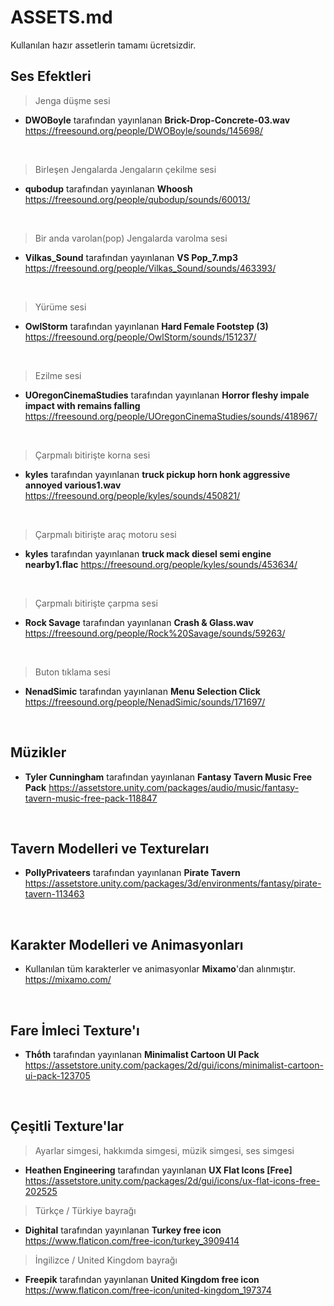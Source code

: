# ASSETS.md

Kullanılan hazır assetlerin tamamı ücretsizdir.

## Ses Efektleri

> Jenga düşme sesi

* **DWOBoyle** tarafından yayınlanan **Brick-Drop-Concrete-03.wav**
https://freesound.org/people/DWOBoyle/sounds/145698/
<br>

> Birleşen Jengalarda Jengaların çekilme sesi

* **qubodup** tarafından yayınlanan **Whoosh**
https://freesound.org/people/qubodup/sounds/60013/
<br>

> Bir anda varolan(pop) Jengalarda varolma sesi

* **Vilkas_Sound** tarafından yayınlanan **VS Pop_7.mp3**
https://freesound.org/people/Vilkas_Sound/sounds/463393/
<br>

> Yürüme sesi

* **OwlStorm** tarafından yayınlanan **Hard Female Footstep (3)**
https://freesound.org/people/OwlStorm/sounds/151237/
<br>

> Ezilme sesi

* **UOregonCinemaStudies** tarafından yayınlanan **Horror fleshy impale impact with remains falling**
https://freesound.org/people/UOregonCinemaStudies/sounds/418967/
<br>

> Çarpmalı bitirişte korna sesi

* **kyles** tarafından yayınlanan **truck pickup horn honk aggressive annoyed various1.wav**
https://freesound.org/people/kyles/sounds/450821/
<br>

> Çarpmalı bitirişte araç motoru sesi

* **kyles** tarafından yayınlanan **truck mack diesel semi engine nearby1.flac**
https://freesound.org/people/kyles/sounds/453634/
<br>

> Çarpmalı bitirişte çarpma sesi

* **Rock Savage** tarafından yayınlanan **Crash & Glass.wav**
https://freesound.org/people/Rock%20Savage/sounds/59263/
<br>

> Buton tıklama sesi

* **NenadSimic** tarafından yayınlanan **Menu Selection Click**
https://freesound.org/people/NenadSimic/sounds/171697/
<br>

## Müzikler

* **Tyler Cunningham** tarafından yayınlanan **Fantasy Tavern Music Free Pack**
https://assetstore.unity.com/packages/audio/music/fantasy-tavern-music-free-pack-118847
<br>

## Tavern Modelleri ve Textureları

* **PollyPrivateers** tarafından yayınlanan **Pirate Tavern**
https://assetstore.unity.com/packages/3d/environments/fantasy/pirate-tavern-113463
<br>

## Karakter Modelleri ve Animasyonları

* Kullanılan tüm karakterler ve animasyonlar **Mixamo**'dan alınmıştır.
https://mixamo.com/
<br>

## Fare İmleci Texture'ı

* **Thṓth** tarafından yayınlanan **Minimalist Cartoon UI Pack**
https://assetstore.unity.com/packages/2d/gui/icons/minimalist-cartoon-ui-pack-123705
<br>

## Çeşitli Texture'lar

> Ayarlar simgesi, hakkımda simgesi, müzik simgesi, ses simgesi

* **Heathen Engineering** tarafından yayınlanan **UX Flat Icons [Free]**
https://assetstore.unity.com/packages/2d/gui/icons/ux-flat-icons-free-202525

> Türkçe / Türkiye bayrağı
* **Dighital** tarafından yayınlanan **Turkey free icon**
https://www.flaticon.com/free-icon/turkey_3909414

> İngilizce / United Kingdom bayrağı
* **Freepik** tarafından yayınlanan **United Kingdom free icon**
https://www.flaticon.com/free-icon/united-kingdom_197374